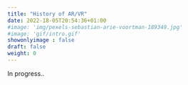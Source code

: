 ```yaml
---
title: "History of AR/VR"
date: 2022-18-05T20:54:36+01:00
#image: 'img/pexels-sebastian-arie-voortman-189349.jpg'
#image: 'gif/intro.gif'
showonlyimage : false
draft: false
weight: 0
---
```


In progress..